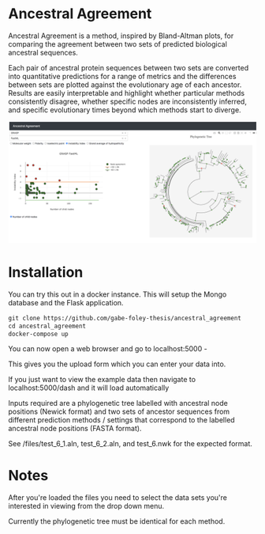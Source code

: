 # Ancestral Agreement

Ancestral Agreement is a method, inspired by Bland-Altman plots, for comparing the agreement between two sets of predicted biological ancestral sequences.


Each pair of ancestral protein sequences between two sets are converted into quantitative predictions for a range of metrics and the differences between sets are plotted against the evolutionary age of each ancestor. Results are easily interpretable and highlight whether particular methods consistently disagree, whether specific nodes are inconsistently inferred, and specific evolutionary times beyond which methods start to diverge.

<img src="https://raw.githubusercontent.com/gabe-foley-thesis/ancestral_agreement/main/aa/static/images/ancestral_agreement_gui.png" width="800">



# Installation

You can try this out in a docker instance. This will setup the Mongo database and the Flask application.

```
git clone https://github.com/gabe-foley-thesis/ancestral_agreement
cd ancestral_agreement
docker-compose up
```

You can now open a web browser and go to localhost:5000 - 

This gives you the upload form which you can enter your data into.

If you just want to view the example data then navigate to localhost:5000/dash and it will load automatically

Inputs required are a phylogenetic tree labelled with ancestral node positions (Newick format) and two sets of ancestor sequences from different prediction methods / settings that correspond to the labelled ancestral node positions (FASTA format). 

See /files/test_6_1.aln, test_6_2.aln, and test_6.nwk for the expected format.


# Notes

After you're loaded the files you need to select the data sets you're interested in viewing from the drop down menu.

Currently the phylogenetic tree must be identical for each method.
